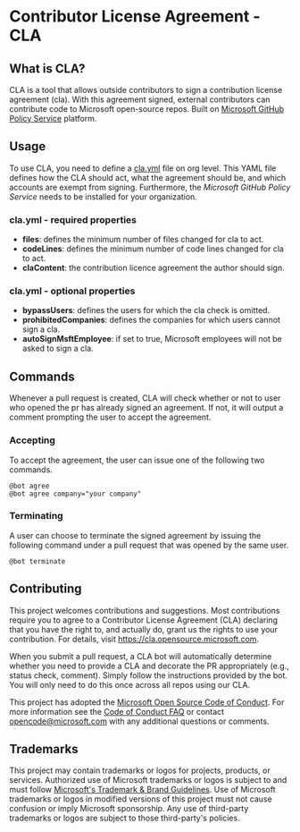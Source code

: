 # Contributor License Agreement - CLA

## What is CLA?

CLA is a tool that allows outside contributors to sign a contribution license agreement (cla).
With this agreement signed, external contributors can contribute code to Microsoft open-source repos. Built on [Microsoft GitHub Policy Service](https://github.com/microsoft/gitops) platform.

## Usage

To use CLA, you need to define a [cla.yml](src/ContributorLicenseAgreement.Core.Tests/Data/cla.yml) file on org level.
This YAML file defines how the CLA should act, what the agreement should be, and which accounts are exempt from signing.
Furthermore, the *Microsoft GitHub Policy Service* needs to be installed for your organization.

### cla.yml - required properties
- **files**: defines the minimum number of files changed for cla to act.
- **codeLines**: defines the minimum number of code lines changed for cla to act.
- **claContent**: the contribution licence agreement the author should sign.

### cla.yml - optional properties
- **bypassUsers**: defines the users for which the cla check is omitted.
- **prohibitedCompanies**: defines the companies for which users cannot sign a cla.
- **autoSignMsftEmployee**: if set to true, Microsoft employees will not be asked to sign a cla.

## Commands

Whenever a pull request is created, CLA will check whether or not to user who opened the pr has 
already signed an agreement. If not, it will output a comment prompting the user to accept the agreement.

### Accepting

To accept the agreement, the user can issue one of the following two commands.

```
@bot agree
@bot agree company="your company"
```

### Terminating

A user can choose to terminate the signed agreement by issuing the following command under a pull
request that was opened by the same user.

```
@bot terminate
```


## Contributing

This project welcomes contributions and suggestions.  Most contributions require you to agree to a
Contributor License Agreement (CLA) declaring that you have the right to, and actually do, grant us
the rights to use your contribution. For details, visit https://cla.opensource.microsoft.com.

When you submit a pull request, a CLA bot will automatically determine whether you need to provide
a CLA and decorate the PR appropriately (e.g., status check, comment). Simply follow the instructions
provided by the bot. You will only need to do this once across all repos using our CLA.

This project has adopted the [Microsoft Open Source Code of Conduct](https://opensource.microsoft.com/codeofconduct/).
For more information see the [Code of Conduct FAQ](https://opensource.microsoft.com/codeofconduct/faq/) or
contact [opencode@microsoft.com](mailto:opencode@microsoft.com) with any additional questions or comments.

## Trademarks

This project may contain trademarks or logos for projects, products, or services. Authorized use of Microsoft 
trademarks or logos is subject to and must follow 
[Microsoft's Trademark & Brand Guidelines](https://www.microsoft.com/en-us/legal/intellectualproperty/trademarks/usage/general).
Use of Microsoft trademarks or logos in modified versions of this project must not cause confusion or imply Microsoft sponsorship.
Any use of third-party trademarks or logos are subject to those third-party's policies.
